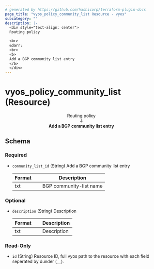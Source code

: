 ```yaml
---
# generated by https://github.com/hashicorp/terraform-plugin-docs
page_title: "vyos_policy_community_list Resource - vyos"
subcategory: ""
description: |-
  <div style="text-align: center">
  Routing policy

  <br>
  &darr;
  <br>
  <b>
  Add a BGP community list entry
  </b>
  </div>
---
```


# vyos_policy_community_list (Resource)

<div style="text-align: center">
Routing policy

<br>
&darr;
<br>
<b>
Add a BGP community list entry
</b>
</div>



<!-- schema generated by tfplugindocs -->
## Schema

### Required

- `community_list_id` (String) Add a BGP community list entry

    |  Format &emsp; | Description  |
    |----------|---------------|
    |  txt  &emsp; |  BGP community-list name  |

### Optional

- `description` (String) Description

    |  Format &emsp; | Description  |
    |----------|---------------|
    |  txt  &emsp; |  Description  |

### Read-Only

- `id` (String) Resource ID, full vyos path to the resource with each field seperated by dunder (`__`).
